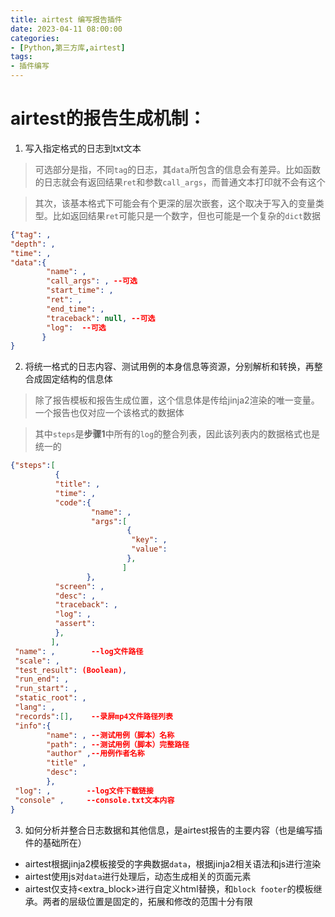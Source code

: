 ```yaml
---
title: airtest 编写报告插件
date: 2023-04-11 08:00:00
categories:
- [Python,第三方库,airtest]
tags: 
- 插件编写
---
```




# airtest的报告生成机制：

1. 写入指定格式的日志到txt文本
> 可选部分是指，不同`tag`的日志，其`data`所包含的信息会有差异。比如函数的日志就会有返回结果`ret`和参数`call_args`，而普通文本打印就不会有这个

> 其次，该基本格式下可能会有个更深的层次嵌套，这个取决于写入的变量类型。比如返回结果`ret`可能只是一个数字，但也可能是一个复杂的`dict`数据
```json
{"tag": , 
"depth": , 
"time": , 
"data":{
        "name": , 
        "call_args": , --可选
        "start_time": , 
        "ret": , 
        "end_time": ,
        "traceback": null, --可选
        "log":  --可选
       }
}
```
2. 将统一格式的日志内容、测试用例的本身信息等资源，分别解析和转换，再整合成固定结构的信息体
> 除了报告模板和报告生成位置，这个信息体是传给jinja2渲染的唯一变量。一个报告也仅对应一个该格式的数据体

> 其中`steps`是**步骤1**中所有的`log`的整合列表，因此该列表内的数据格式也是统一的
```json
{"steps":[
          {
          "title": ,
          "time": ,
          "code":{
                  "name": ,
                  "args":[
                          {
                           "key": ,
                           "value": 
                          },
                         ]
                 },
          "screen": ,
          "desc": ,
          "traceback": ,
          "log": ,
          "assert":                 
          },
         ],
 "name": ,        --log文件路径
 "scale": ,
 "test_result": (Boolean),
 "run_end": ,
 "run_start": ,
 "static_root": ,
 "lang": ,
 "records":[],    --录屏mp4文件路径列表
 "info":{
        "name": , --测试用例（脚本）名称
        "path": , --测试用例（脚本）完整路径
        "author" ,--用例作者名称
        "title" , 
        "desc":
        },
 "log": ,        --log文件下载链接
 "console" ,     --console.txt文本内容
}
```
3. 如何分析并整合日志数据和其他信息，是airtest报告的主要内容（也是编写插件的基础所在）
+ airtest根据jinja2模板接受的字典数据`data`，根据jinja2相关语法和js进行渲染
+ airtest使用js对`data`进行处理后，动态生成相关的页面元素
+ airtest仅支持<extra_block>进行自定义html替换，和`block footer`的模板继承。两者的层级位置是固定的，拓展和修改的范围十分有限

